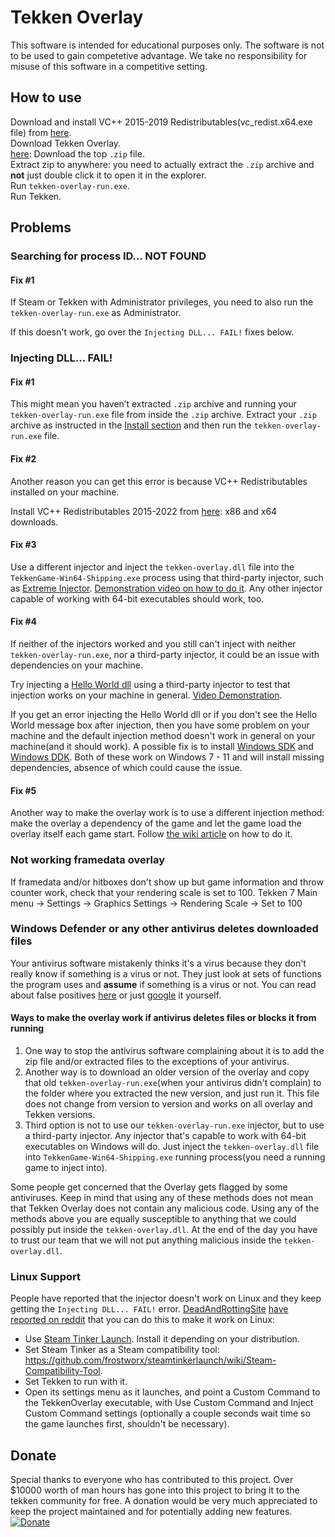 Tekken Overlay
==============

This software is intended for educational purposes only. The software is not to
be used to gain competetive advantage. We take no responsibility for misuse of
this software in a competitive setting.

How to use
-------

Download and install VC++ 2015-2019 Redistributables(vc_redist.x64.exe file) from [here](https://support.microsoft.com/en-us/help/2977003/the-latest-supported-visual-c-downloads).  
Download Tekken Overlay.  
[here​​​](https://github.com/TekkenOverlay/TekkenOverlay/releases/latest): Download the top `.zip` file.  
Extract zip to anywhere: you need to actually extract the `.zip` archive and __not__ just double click it to open it in the explorer.  
Run `tekken-overlay-run.exe`.  
Run Tekken.

Problems
--------

### Searching for process ID... NOT FOUND

#### Fix #1 

If Steam or Tekken with Administrator privileges, you need to also run the `tekken-overlay-run.exe` as Administrator.

If this doesn't work, go over the `Injecting DLL... FAIL!` fixes below.

### Injecting DLL... FAIL!

#### Fix #1

This might mean you haven’t extracted `.zip` archive and running your `tekken-overlay-run.exe` file
from inside the `.zip` archive. Extract your `.zip` archive as instructed in the
[Install section](https://github.com/TekkenOverlay/TekkenOverlay#install) and
then run the `tekken-overlay-run.exe` file.

#### Fix #2

Another reason you can get this error is because VC++ Redistributables installed on your machine.

Install VC++ Redistributables 2015-2022 from [here](https://support.microsoft.com/en-us/help/2977003/the-latest-supported-visual-c-downloads): x86 and x64 downloads.

#### Fix #3

Use a different injector and inject the `tekken-overlay.dll` file into the `TekkenGame-Win64-Shipping.exe` process using that third-party injector, such as [Extreme Injector](https://github.com/master131/ExtremeInjector/releases/latest). [Demonstration video on how to do it](https://user-images.githubusercontent.com/16989713/149813511-1225eb7c-7ad5-49cf-a9b9-34193e601cc1.mp4). Any other injector capable of working with 64-bit executables should work, too.

#### Fix #4

If neither of the injectors worked and you still can't inject with neither `tekken-overlay-run.exe`, nor a third-party injector, it could be an issue with dependencies on your machine.

Try injecting a [Hello World dll](https://github.com/carterjones/hello-world-dll) using a third-party injector to test that injection works on your machine in general. [Video Demonstration](https://user-images.githubusercontent.com/16989713/149820814-21394c83-0efa-4e68-a79e-388c6d049e51.mp4).

If you get an error injecting the Hello World dll or if you don't see the Hello World message box after injection, then you have some problem on your machine and the default injection method doesn't work in general on your machine(and it should work). A possible fix is to install [Windows SDK](https://developer.microsoft.com/en-us/windows/downloads/windows-sdk/) and [Windows DDK](https://docs.microsoft.com/en-US/windows-hardware/drivers/download-the-wdk#download-icon-step-3-install-windows-11-wdk). Both of these work on Windows 7 - 11 and will install missing dependencies, absence of which could cause the issue.

#### Fix #5

Another way to make the overlay work is to use a different injection method: make the overlay a dependency of the game and let the game load the overlay itself each game start. Follow [the wiki article](https://github.com/TekkenOverlay/TekkenOverlay/wiki/Making-the-game-automatically-load-the-overlay-on-the-game-start) on how to do it.

### Not working framedata overlay

If framedata and/or hitboxes don't show up but game information and throw counter work, check that your rendering scale is set to 100.
Tekken 7 Main menu → Settings → Graphics Settings → Rendering Scale → Set to 100

### Windows Defender or any other antivirus deletes downloaded files

Your antivirus software mistakenly thinks it's a virus because they don't really know if something is a virus or not. They just look at sets of functions the program uses and **assume** if something is a virus or not. You can read about false positives [here](https://www.tomsguide.com/news/what-are-false-positives-and-how-to-avoid-them) or just [google](https://www.google.com/search?q=Antivirus+false+positives) it yourself.

#### Ways to make the overlay work if antivirus deletes files or blocks it from running

1. One way to stop the antivirus software complaining about it is to add the zip file and/or extracted files to the exceptions of your antivirus.
2. Another way is to download an older version of the overlay and copy that old `tekken-overlay-run.exe`(when your antivirus didn't complain) to the folder where you extracted the new version, and just run it. This file does not change from version to version and works on all overlay and Tekken versions.
3. Third option is not to use our `tekken-overlay-run.exe` injector, but to use a third-party injector. Any injector that's capable to work with 64-bit executables on Windows will do.
Just inject the `tekken-overlay.dll` file into `TekkenGame-Win64-Shipping.exe` running process(you need a running game to inject into).

Some people get concerned that the Overlay gets flagged by some antiviruses.
Keep in mind that using any of these methods does not mean that Tekken Overlay does not contain any malicious code.
Using any of the methods above you are equally susceptible to anything that we could possibly put inside the `tekken-overlay.dll`.
At the end of the day you have to trust our team that we will not put anything malicious inside the `tekken-overlay.dll`.

### Linux Support

People have reported that the injector doesn't work on Linux and they keep getting the `Injecting DLL... FAIL!` error. [DeadAndRottingSite](https://www.reddit.com/user/DeadAndRottingSite) [have reported on reddit](https://www.reddit.com/r/Tekken/comments/rr7mlz/tekken_7_network_lag_fixes_play_online_with/hqm4uqs/) that you can do this to make it work on Linux:
* Use [Steam Tinker Launch](https://github.com/frostworx/steamtinkerlaunch). Install it depending on your distribution.
* Set Steam Tinker as a Steam compatibility tool: https://github.com/frostworx/steamtinkerlaunch/wiki/Steam-Compatibility-Tool.
* Set Tekken to run with it.
* Open its settings menu as it launches, and point a Custom Command to the TekkenOverlay executable, with Use Custom Command and Inject Custom Command settings (optionally a couple seconds wait time so the game launches first, shouldn't be necessary).

Donate
------

Special thanks to everyone who has contributed to this project. Over \$10000
worth of man hours has gone into this project to bring it to the tekken
community for free. A donation would be very much appreciated to keep the
project maintained and for potentially adding new features.  
[![Donate](https://img.shields.io/badge/Donate-PayPal-green.svg)](https://www.paypal.com/cgi-bin/webscr?cmd=_donations&business=tekkenoverlay%40gmail.com&currency_code=EUR)
